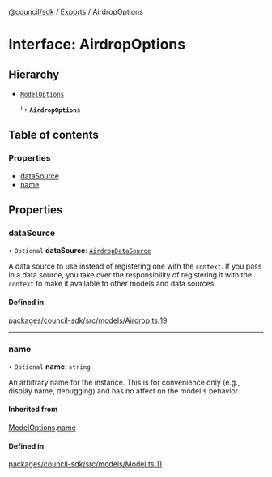 [@council/sdk](../README.md) / [Exports](../modules.md) / AirdropOptions

# Interface: AirdropOptions

## Hierarchy

- [`ModelOptions`](ModelOptions.md)

  ↳ **`AirdropOptions`**

## Table of contents

### Properties

- [dataSource](AirdropOptions.md#datasource)
- [name](AirdropOptions.md#name)

## Properties

### dataSource

• `Optional` **dataSource**: [`AirdropDataSource`](AirdropDataSource.md)

A data source to use instead of registering one with the `context`. If you
pass in a data source, you take over the responsibility of registering it
with the `context` to make it available to other models and data sources.

#### Defined in

[packages/council-sdk/src/models/Airdrop.ts:19](https://github.com/element-fi/council-monorepo/blob/c29492c/packages/council-sdk/src/models/Airdrop.ts#L19)

___

### name

• `Optional` **name**: `string`

An arbitrary name for the instance. This is for convenience only (e.g.,
display name, debugging) and has no affect on the model's behavior.

#### Inherited from

[ModelOptions](ModelOptions.md).[name](ModelOptions.md#name)

#### Defined in

[packages/council-sdk/src/models/Model.ts:11](https://github.com/element-fi/council-monorepo/blob/c29492c/packages/council-sdk/src/models/Model.ts#L11)
